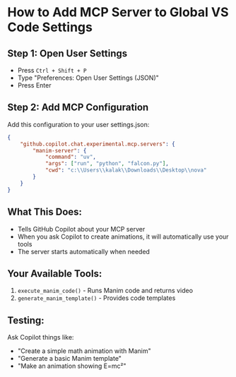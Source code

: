# How to Add MCP Server to Global VS Code Settings

## Step 1: Open User Settings
- Press `Ctrl + Shift + P`
- Type "Preferences: Open User Settings (JSON)"
- Press Enter

## Step 2: Add MCP Configuration
Add this configuration to your user settings.json:

```json
{
    "github.copilot.chat.experimental.mcp.servers": {
        "manim-server": {
            "command": "uv",
            "args": ["run", "python", "falcon.py"],
            "cwd": "c:\\Users\\kalak\\Downloads\\Desktop\\nova"
        }
    }
}
```

## What This Does:
- Tells GitHub Copilot about your MCP server
- When you ask Copilot to create animations, it will automatically use your tools
- The server starts automatically when needed

## Your Available Tools:
1. `execute_manim_code()` - Runs Manim code and returns video
2. `generate_manim_template()` - Provides code templates

## Testing:
Ask Copilot things like:
- "Create a simple math animation with Manim"
- "Generate a basic Manim template"
- "Make an animation showing E=mc²"